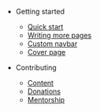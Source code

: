 - Getting started

  - [Quick start](quickstart.md)
  - [Writing more pages](more-pages.md)
  - [Custom navbar](custom-navbar.md)
  - [Cover page](cover.md)

- Contributing

  - [Content](themes.md)
  - [Donations](configuration.md)
  - [Mentorship](plugins.md)
